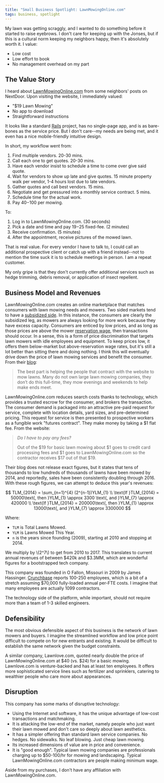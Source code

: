 ```yaml
---
title: "Small Business Spotlight: LawnMowingOnline.com"
tags: business, spotlight
---
```


My lawn was getting scraggly, and I wanted to do something before it started to
raise eyebrows. I don't care for keeping up with the Jonses, but if this is a
cultural norm keeping my neighbors happy, then it's absolutely worth it. I
value:

- Low cost
- Low effort to book
- No management overhead on my part

## The Value Story

I heard about [LawnMowingOnline.com](https://lawnmowingonline.com) from some
neighbors' posts on NextDoor.  Upon visiting the website, I immediately valued:

- "$19 Lawn Mowing"
- No app to download
- Straightforward instructions

It looks like a standard [Rails](http://rubyonrails.org/) project, has no
single-page app, and is as bare-bones as the service price. But I don't
care--my needs are being met, and it even has a nice mobile-friendly intuitive
design.

In short, my workflow went from:

1. Find multiple vendors. 20-30 mins.
2. Call each one to get quotes. 20-30 mins.
3. Have each vendor insist to schedule a time to come over give said quote.
4. Wait for vendors to show up late and give quotes. 15 minute property walk per vendor, 1-4 hours lost due to late vendors.
4. Gather quotes and call best vendors. 15 mins.
5. Negotiate and get pressured into a monthly service contract. 5 mins.
6. Schedule time for the actual work.
7. Pay $40-$100 per mowing.

To:

1. Log in to LawnMowingOnline.com. (30 seconds)
2. Pick a date and time and pay $19-$25 fixed-fee. (2 minutes)
3. Receive confirmation. (5 minutes)
4. After the appointment, receive pictures of the mowed lawn.

That is real value. For every vendor I have to talk to, I could call an
additional prospective client or catch up with a friend instead--not to mention
the time suck it is to schedule meetings in person. I am a repeat customer.

My only gripe is that they don't currently offer additional services such as
hedge trimming, debris removal, or application of insect repellent.

## Business Model and Revenues

LawnMowingOnline.com creates an online marketplace that matches consumers with
lawn mowing needs and mowers. Two sided markets tend to have a [subsidized
side](https://hbr.org/2006/10/strategies-for-two-sided-markets). In this
instance, the consumers are clearly the subsidized leg, as mowers are always
looking for more work because they have excess capacity. Consumers are enticed
by low prices, and as long as those prices are above the mower [reservation
wage](https://en.wikipedia.org/wiki/Reservation_wage), then transactions should
occur. In a sense, this is a form of price discrimination that targets lawn
mowers with idle employees and equipment. To keep prices low, it offers them
below-market but above-reservation wage rates, but it's still a lot better than
sitting there and doing nothing. I think this will eventually drive down the
price of lawn mowing services and benefit the consumer. From their
[blog](https://lawnmowingonline.wordpress.com/2014/06/25/june-2014-5-years-of-lawnmowingonline-com/):

> The best part is helping the people that contract with the website to mow
> lawns. Many do not own large lawn mowing companies, they don’t do this
> full-time, they mow evenings and weekends to help make ends meet.

LawnMowingOnline.com reduces search costs thanks to technology, which provides
a trusted escrow for the consumer, and brokers the transaction. The consumer
demand is packaged into an attractive pre-paid request for service, complete
with location details, yard sizes, and pre-determined pricing. This request for
service is then presented to prospective workers as a fungible work "futures
contract". They make money by taking a $1 flat fee. From the website:

> *Do I have to pay any fees?*
>
> Out of the $19 for basic lawn mowing about $1 goes to credit card processing
> fees and $1 goes to LawnMowingOnline.com so the contractor receives $17 out
> of that $19.

Their blog does not release exact figures, but it states that tens of thousands
to low hundreds of thousands of lawns have been mowed by 2014, and reportedly,
sales have been consistently doubling through 2016. With these rough figures,
we can attempt to deduce this year's revenues:

$$ TLM_{2014} = \sum_{n=1}^{4} (2^{n-1})YLM_{1} \\
   \text{If }TLM_{2014} = 50000\text{, then }YLM_{1} \approx 3300 \text{, and }YLM_{7} \approx 420000 \\
   \text{If }TLM_{2014} = 200000\text{, then }YLM_{1} \approx 13000\text{, and }YLM_{7} \approx 3300000
$$

Where:

- `TLM` is Total Lawns Mowed.
- `YLM` is Lawns Mowed This Year.
- `n` is the years since founding (2009), starting at 2010 and stopping at 2014.

We multiply by \\(2^7\\) to get from 2010 to 2017. This translates to current
annual revenues of between $420k and $3.3MM, which are wonderful figures for a
bootstrapped tech company.

This company was founded in O Fallon, Missouri in 2009 by James Hassinger.
[Crunchbase](https://www.crunchbase.com/organization/lawnmowingonline#/entity)
reports 100-250 employees, which is a bit of a stretch assuming $70,000
fully-loaded annual per-FTE costs. I imagine that many employees are actually
1099 contractors.

The technology side of the platform, while important, should not require more
than a team of 1-3 skilled engineers.

## Defensibility 

The most obvious defensible aspect of this business is the network of lawn
mowers and buyers. I imagine the streamlined workflow and low price point
difficult to compete on for new entrants and existing. It would be difficult to
establish the same network given the budget constraints.

A similar company, Lawnlove.com, quoted nearly double the price of
LawnMowingOnline.com at $40 (vs. $24) for a basic mowing. Lawnlove.com is
venture-backed and has at least ten employees. It offers more sophisticated
service lines such as fertilizer and sprinklers, catering to wealthier people
who care more about appearances.

## Disruption

This company has some marks of disruptive technology:

- Using the Internet and software, it has the unique advantage of low-cost
  transactions and matchmaking.
- It is attacking the low-end of the market, namely people who just want their
  lawn mowed and don't care so deeply about lawn aesthetics.
- It has a simpler offering than standard lawn service companies. No hedges. No
  sidewalks. No leaf blowing. Just cheap lawn mowing.
- Its increased dimensions of value are in price and convenience.
- It is "good enough". Typical lawn mowing companies are professionals charging
  up to $50-100/hr for mowing and landscaping. Typical LawnMowingOnline.com
  contractors are people making minimum wage.

Aside from my purchases, I don't have any affiliation with LawnMowingOnline.com.
